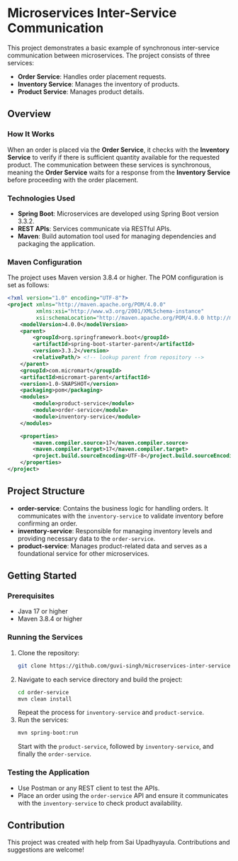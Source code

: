 

# Microservices Inter-Service Communication

This project demonstrates a basic example of synchronous inter-service communication between microservices. The project consists of three services:

- **Order Service**: Handles order placement requests.
- **Inventory Service**: Manages the inventory of products.
- **Product Service**: Manages product details.

## Overview

### How It Works

When an order is placed via the **Order Service**, it checks with the **Inventory Service** to verify if there is sufficient quantity available for the requested product. The communication between these services is synchronous, meaning the **Order Service** waits for a response from the **Inventory Service** before proceeding with the order placement.

### Technologies Used

- **Spring Boot**: Microservices are developed using Spring Boot version 3.3.2.
- **REST APIs**: Services communicate via RESTful APIs.
- **Maven**: Build automation tool used for managing dependencies and packaging the application.

### Maven Configuration

The project uses Maven version 3.8.4 or higher. The POM configuration is set as follows:

```xml
<?xml version="1.0" encoding="UTF-8"?>
<project xmlns="http://maven.apache.org/POM/4.0.0"
         xmlns:xsi="http://www.w3.org/2001/XMLSchema-instance"
         xsi:schemaLocation="http://maven.apache.org/POM/4.0.0 http://maven.apache.org/xsd/maven-4.0.0.xsd">
    <modelVersion>4.0.0</modelVersion>
    <parent>
        <groupId>org.springframework.boot</groupId>
        <artifactId>spring-boot-starter-parent</artifactId>
        <version>3.3.2</version>
        <relativePath/> <!-- lookup parent from repository -->
    </parent>
    <groupId>com.micromart</groupId>
    <artifactId>micromart-parent</artifactId>
    <version>1.0-SNAPSHOT</version>
    <packaging>pom</packaging>
    <modules>
        <module>product-service</module>
        <module>order-service</module>
        <module>inventory-service</module>
    </modules>

    <properties>
        <maven.compiler.source>17</maven.compiler.source>
        <maven.compiler.target>17</maven.compiler.target>
        <project.build.sourceEncoding>UTF-8</project.build.sourceEncoding>
    </properties>
</project>
```

## Project Structure

- **order-service**: Contains the business logic for handling orders. It communicates with the `inventory-service` to validate inventory before confirming an order.
- **inventory-service**: Responsible for managing inventory levels and providing necessary data to the `order-service`.
- **product-service**: Manages product-related data and serves as a foundational service for other microservices.

## Getting Started

### Prerequisites

- Java 17 or higher
- Maven 3.8.4 or higher

### Running the Services

1. Clone the repository:
   ```bash
   git clone https://github.com/guvi-singh/microservices-inter-service-communication.git
   ```
2. Navigate to each service directory and build the project:
   ```bash
   cd order-service
   mvn clean install
   ```
   Repeat the process for `inventory-service` and `product-service`.
3. Run the services:
   ```bash
   mvn spring-boot:run
   ```
   Start with the `product-service`, followed by `inventory-service`, and finally the `order-service`.

### Testing the Application

- Use Postman or any REST client to test the APIs.
- Place an order using the `order-service` API and ensure it communicates with the `inventory-service` to check product availability.

## Contribution

This project was created with help from Sai Upadhyayula. Contributions and suggestions are welcome!

